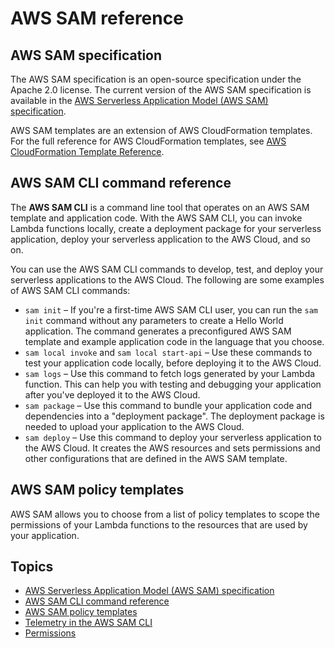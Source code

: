# AWS SAM reference<a name="serverless-sam-reference"></a>

## AWS SAM specification<a name="serverless-sam-spec"></a>

The AWS SAM specification is an open\-source specification under the Apache 2\.0 license\. The current version of the AWS SAM specification is available in the [AWS Serverless Application Model \(AWS SAM\) specification](sam-specification.md)\.

AWS SAM templates are an extension of AWS CloudFormation templates\. For the full reference for AWS CloudFormation templates, see [AWS CloudFormation Template Reference](https://docs.aws.amazon.com/AWSCloudFormation/latest/UserGuide/template-reference.html)\.

## AWS SAM CLI command reference<a name="serverless-sam-cli"></a>

The **AWS SAM CLI** is a command line tool that operates on an AWS SAM template and application code\. With the AWS SAM CLI, you can invoke Lambda functions locally, create a deployment package for your serverless application, deploy your serverless application to the AWS Cloud, and so on\.

You can use the AWS SAM CLI commands to develop, test, and deploy your serverless applications to the AWS Cloud\. The following are some examples of AWS SAM CLI commands:
+ `sam init` – If you're a first\-time AWS SAM CLI user, you can run the `sam init` command without any parameters to create a Hello World application\. The command generates a preconfigured AWS SAM template and example application code in the language that you choose\. 
+ `sam local invoke` and `sam local start-api` – Use these commands to test your application code locally, before deploying it to the AWS Cloud\. 
+ `sam logs` – Use this command to fetch logs generated by your Lambda function\. This can help you with testing and debugging your application after you've deployed it to the AWS Cloud\.
+ `sam package` – Use this command to bundle your application code and dependencies into a "deployment package"\. The deployment package is needed to upload your application to the AWS Cloud\.
+ `sam deploy` – Use this command to deploy your serverless application to the AWS Cloud\. It creates the AWS resources and sets permissions and other configurations that are defined in the AWS SAM template\.

## AWS SAM policy templates<a name="serverless-policy-temps"></a>

AWS SAM allows you to choose from a list of policy templates to scope the permissions of your Lambda functions to the resources that are used by your application\.

## Topics<a name="reference-sam-topics"></a>
+ [AWS Serverless Application Model \(AWS SAM\) specification](sam-specification.md)
+ [AWS SAM CLI command reference](serverless-sam-cli-command-reference.md)
+ [AWS SAM policy templates](serverless-policy-templates.md)
+ [Telemetry in the AWS SAM CLI](serverless-sam-telemetry.md)
+ [Permissions](sam-permissions.md)
